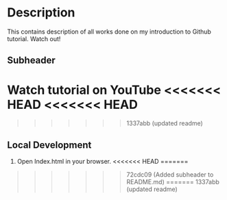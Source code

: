 # Description

This contains description of all works done on my introduction to Github tutorial.
Watch out!

## Subheader

Watch tutorial on YouTube
<<<<<<< HEAD
<<<<<<< HEAD
=======
>>>>>>> 1337abb (updated readme)

## Local Development

1. Open Index.html in your browser.
<<<<<<< HEAD
=======
>>>>>>> 72cdc09 (Added subheader to README.md)
=======
>>>>>>> 1337abb (updated readme)
